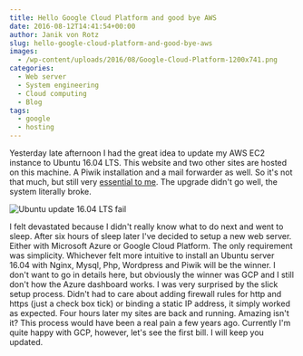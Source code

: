```yaml
---
title: Hello Google Cloud Platform and good bye AWS
date: 2016-08-12T14:41:54+00:00
author: Janik von Rotz
slug: hello-google-cloud-platform-and-good-bye-aws
images:
  - /wp-content/uploads/2016/08/Google-Cloud-Platform-1200x741.png
categories:
  - Web server
  - System engineering
  - Cloud computing
  - Blog
tags:
  - google
  - hosting
---
```

Yesterday late afternoon I had the great idea to update my AWS EC2 instance to Ubuntu 16.04 LTS. This website and two other sites are hosted on this machine. A Piwik installation and a mail forwarder as well. So it's not that much, but still very [essential to me](http://fusion.net/story/325231/google-deletes-dennis-cooper-blog/). The upgrade didn't go well, the system literally broke.
<!--more-->
![Ubuntu update 16.04 LTS fail](/wp-content/uploads/2016/08/Ubuntu-update-16.04-LTS-fail.png)

I felt devastated because I didn't really know what to do next and went to sleep. After six hours of sleep later I've decided to setup a new web server. Either with Microsoft Azure or Google Cloud Platform. The only requirement was simplicity. Whichever felt more intuitive to install an Ubuntu server 16.04 with Nginx, Mysql, Php, Wordpress and Piwik will be the winner. I don't want to go in details here, but obviously the winner was GCP and I still don't how the Azure dashboard works. I was very surprised by the slick setup process. Didn't had to care about adding firewall rules for http and https (just a check box tick) or binding a static IP address, it simply worked as expected. Four hours later my sites are back and running. Amazing isn't it? This process would have been a real pain a few years ago. Currently I'm quite happy with GCP, however, let's see the first bill. I will keep you updated.